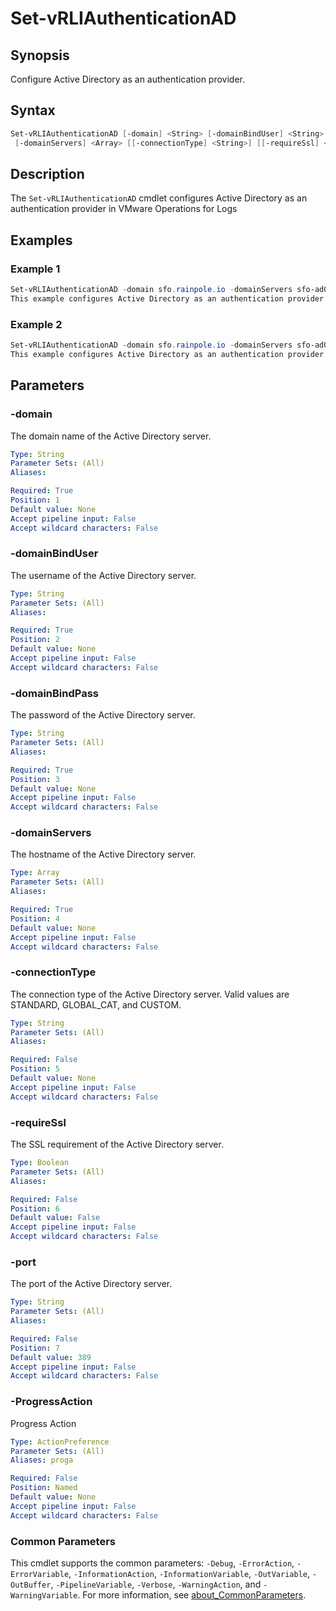 # Set-vRLIAuthenticationAD

## Synopsis

Configure Active Directory as an authentication provider.

## Syntax

```powershell
Set-vRLIAuthenticationAD [-domain] <String> [-domainBindUser] <String> [-domainBindPass] <String>
 [-domainServers] <Array> [[-connectionType] <String>] [[-requireSsl] <Boolean>] [[-port] <String>] [-ProgressAction <ActionPreference>] [<CommonParameters>]
```

## Description

The `Set-vRLIAuthenticationAD` cmdlet configures Active Directory as an authentication provider in VMware
Operations for Logs

## Examples

### Example 1

```powershell
Set-vRLIAuthenticationAD -domain sfo.rainpole.io -domainServers sfo-ad01.sfo.rainpole.io -domainBindUser svc-vsphere-ad -domainBindPass VMw@re1! -connectionType STANDARD
This example configures Active Directory as an authentication provider
```

### Example 2

```powershell
Set-vRLIAuthenticationAD -domain sfo.rainpole.io -domainServers sfo-ad01.sfo.rainpole.io -domainBindUser svc-vsphere-ad -domainBindPass VMw@re1! -connectionType CUSTOM -port 636 -requireSsl:$true
This example configures Active Directory as an authentication provider using custom configuration.
```

## Parameters

### -domain

The domain name of the Active Directory server.

```yaml
Type: String
Parameter Sets: (All)
Aliases:

Required: True
Position: 1
Default value: None
Accept pipeline input: False
Accept wildcard characters: False
```

### -domainBindUser

The username of the Active Directory server.

```yaml
Type: String
Parameter Sets: (All)
Aliases:

Required: True
Position: 2
Default value: None
Accept pipeline input: False
Accept wildcard characters: False
```

### -domainBindPass

The password of the Active Directory server.

```yaml
Type: String
Parameter Sets: (All)
Aliases:

Required: True
Position: 3
Default value: None
Accept pipeline input: False
Accept wildcard characters: False
```

### -domainServers

The hostname of the Active Directory server.

```yaml
Type: Array
Parameter Sets: (All)
Aliases:

Required: True
Position: 4
Default value: None
Accept pipeline input: False
Accept wildcard characters: False
```

### -connectionType

The connection type of the Active Directory server. Valid values are STANDARD, GLOBAL_CAT, and CUSTOM.

```yaml
Type: String
Parameter Sets: (All)
Aliases:

Required: False
Position: 5
Default value: None
Accept pipeline input: False
Accept wildcard characters: False
```

### -requireSsl

The SSL requirement of the Active Directory server.

```yaml
Type: Boolean
Parameter Sets: (All)
Aliases:

Required: False
Position: 6
Default value: False
Accept pipeline input: False
Accept wildcard characters: False
```

### -port

The port of the Active Directory server.

```yaml
Type: String
Parameter Sets: (All)
Aliases:

Required: False
Position: 7
Default value: 389
Accept pipeline input: False
Accept wildcard characters: False
```

### -ProgressAction

Progress Action

```yaml
Type: ActionPreference
Parameter Sets: (All)
Aliases: proga

Required: False
Position: Named
Default value: None
Accept pipeline input: False
Accept wildcard characters: False
```

### Common Parameters

This cmdlet supports the common parameters: `-Debug`, `-ErrorAction`, `-ErrorVariable`, `-InformationAction`, `-InformationVariable`, `-OutVariable`, `-OutBuffer`, `-PipelineVariable`, `-Verbose`, `-WarningAction`, and `-WarningVariable`. For more information, see [about_CommonParameters](http://go.microsoft.com/fwlink/?LinkID=113216).
